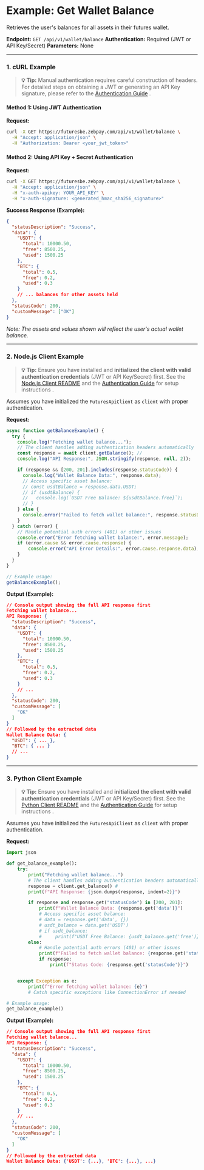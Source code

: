 # Example: Get Wallet Balance

Retrieves the user's balances for all assets in their futures wallet.

**Endpoint:** `GET /api/v1/wallet/balance`
**Authentication:** Required (JWT or API Key/Secret)
**Parameters:** None

---

### 1. cURL Example

> **💡 Tip:** Manual authentication requires careful construction of headers. For detailed steps on obtaining a JWT or generating an API Key signature, please refer to the [Authentication Guide](../../../reference-docs/authentication.md) .

#### Method 1: Using JWT Authentication

**Request:**

```bash
curl -X GET https://futuresbe.zebpay.com/api/v1/wallet/balance \
  -H "Accept: application/json" \
  -H "Authorization: Bearer <your_jwt_token>"
```


#### Method 2: Using API Key + Secret Authentication

**Request:**

```bash
curl -X GET https://futuresbe.zebpay.com/api/v1/wallet/balance \
  -H "Accept: application/json" \
  -H "x-auth-apikey: YOUR_API_KEY" \
  -H "x-auth-signature: <generated_hmac_sha256_signature>"
```


**Success Response (Example):**

```json
{
  "statusDescription": "Success",
  "data": {
    "USDT": {
      "total": 10000.50,
      "free": 8500.25,
      "used": 1500.25
    },
    "BTC": {
      "total": 0.5,
      "free": 0.2,
      "used": 0.3
    }
    // ... balances for other assets held
  },
  "statusCode": 200,
  "customMessage": ["OK"]
}
```
*Note: The assets and values shown will reflect the user's actual wallet balance.*

---

### 2. Node.js Client Example

> **💡 Tip:** Ensure you have installed and **initialized the client with valid authentication credentials** (JWT or API Key/Secret) first. See the [Node.js Client README](../../../clients/http/node/README.md) and the [Authentication Guide](../../../reference-docs/authentication.md) for setup instructions .

Assumes you have initialized the `FuturesApiClient` as `client` with proper authentication.

**Request:**

```javascript
async function getBalanceExample() {
  try {
    console.log("Fetching wallet balance...");
    // The client handles adding authentication headers automatically
    const response = await client.getBalance(); //
    console.log("API Response:", JSON.stringify(response, null, 2));

    if (response && [200, 201].includes(response.statusCode)) {
      console.log("Wallet Balance Data:", response.data);
      // Access specific asset balance:
      // const usdtBalance = response.data.USDT;
      // if (usdtBalance) {
      //   console.log(`USDT Free Balance: ${usdtBalance.free}`);
      // }
    } else {
      console.error("Failed to fetch wallet balance:", response.statusDescription);
    }
  } catch (error) {
    // Handle potential auth errors (401) or other issues
    console.error("Error fetching wallet balance:", error.message);
    if (error.cause && error.cause.response) {
        console.error("API Error Details:", error.cause.response.data);
    }
  }
}

// Example usage:
getBalanceExample();
```

**Output (Example):**

```json
// Console output showing the full API response first
Fetching wallet balance...
API Response: {
  "statusDescription": "Success",
  "data": {
    "USDT": {
      "total": 10000.50,
      "free": 8500.25,
      "used": 1500.25
    },
    "BTC": {
      "total": 0.5,
      "free": 0.2,
      "used": 0.3
    }
    // ...
  },
  "statusCode": 200,
  "customMessage": [
    "OK"
  ]
}
// Followed by the extracted data
Wallet Balance Data: {
  "USDT": { ... },
  "BTC": { ... }
  // ...
}
```

---

### 3. Python Client Example

> **💡 Tip:** Ensure you have installed and **initialized the client with valid authentication credentials** (JWT or API Key/Secret) first. See the [Python Client README](../../../clients/http/python/README.md) and the [Authentication Guide](../../../reference-docs/authentication.md) for setup instructions .

Assumes you have initialized the `FuturesApiClient` as `client` with proper authentication.

**Request:**

```python
import json

def get_balance_example():
    try:
        print("Fetching wallet balance...")
        # The client handles adding authentication headers automatically
        response = client.get_balance() #
        print(f"API Response: {json.dumps(response, indent=2)}")

        if response and response.get("statusCode") in [200, 201]:
            print(f"Wallet Balance Data: {response.get('data')}")
            # Access specific asset balance:
            # data = response.get('data', {})
            # usdt_balance = data.get('USDT')
            # if usdt_balance:
            #     print(f"USDT Free Balance: {usdt_balance.get('free')}")
        else:
            # Handle potential auth errors (401) or other issues
            print(f"Failed to fetch wallet balance: {response.get('statusDescription')}")
            if response:
                print(f"Status Code: {response.get('statusCode')}")


    except Exception as e:
        print(f"Error fetching wallet balance: {e}")
        # Catch specific exceptions like ConnectionError if needed

# Example usage:
get_balance_example()
```

**Output (Example):**

```json
// Console output showing the full API response first
Fetching wallet balance...
API Response: {
  "statusDescription": "Success",
  "data": {
    "USDT": {
      "total": 10000.50,
      "free": 8500.25,
      "used": 1500.25
    },
    "BTC": {
      "total": 0.5,
      "free": 0.2,
      "used": 0.3
    }
    // ...
  },
  "statusCode": 200,
  "customMessage": [
    "OK"
  ]
}
// Followed by the extracted data
Wallet Balance Data: {'USDT': {...}, 'BTC': {...}, ...}
```
